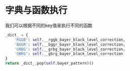 # 字典与函数执行

我们可以根据不同的key值来执行不同的函数

```python
_dict_ = {
    'RGGB': self.__rggb_bayer_black_level_correction,
    'BGGR': self.__bggr_bayer_black_level_correction,
    'GRBG': self.__grbg_bayer_black_level_correction,
    'GBRG': self.__gbrg_bayer_black_level_correction
}
return _dict_.pop(self.bayer_pattern)()

```
